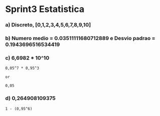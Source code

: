 # Sprint3 Estatistica

### a) Discreto, [0,1,2,3,4,5,6,7,8,9,10] 

### b) Numero medio = 0.03511111680712889 e Desvio padrao = 0.1943696516534419

   

### c) 6,6982 * 10^10


    0,05^7 * 0,95^3

    or 

    0,05


### d) 0,264908109375
 

  
    1 - (0,95^6)